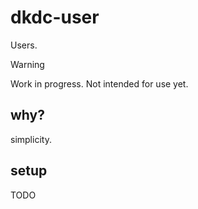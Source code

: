 # dkdc-user

Users.

> [!WARNING]
> Work in progress. Not intended for use yet.

## why?

simplicity.

## setup

TODO
